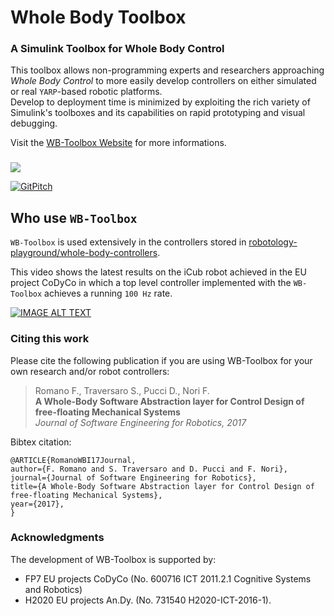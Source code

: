 # Whole Body Toolbox

### A Simulink Toolbox for Whole Body Control

This toolbox allows non-programming experts and researchers approaching _Whole Body Control_ to more easily develop controllers on either simulated or real `YARP`-based robotic platforms.<br>
Develop to deployment time is minimized by exploiting the rich variety of Simulink's toolboxes and its capabilities on rapid prototyping and visual debugging.

Visit the [WB-Toolbox Website](https://robotology.github.io/wb-toolbox/) for more informations.

###

![](http://drive.google.com/uc?export=view&id=0B6zDGh11iY6oc0gtM0lMdDNweWM)

[![GitPitch](https://gitpitch.com/assets/badge.svg)](https://gitpitch.com/robotology/WB-Toolbox?grs=github)

## Who use `WB-Toolbox`

`WB-Toolbox` is used extensively in the controllers stored in [robotology-playground/whole-body-controllers](https://github.com/robotology-playground/whole-body-controllers).

This video shows the latest results on the iCub robot achieved in the EU project CoDyCo in which a top level controller implemented with the `WB-Toolbox` achieves a running `100 Hz` rate.

[![IMAGE ALT TEXT](http://img.youtube.com/vi/VrPBSSQEr3A/0.jpg)](https://youtu.be/UXU3KSa201o "iCub balancing on one foot via external force control and interacting with humans")

### Citing this work

Please cite the following publication if you are using WB-Toolbox for your own research and/or robot controllers:

> Romano F., Traversaro S., Pucci D., Nori F.<br>
> **A Whole-Body Software Abstraction layer for Control Design of free-floating Mechanical Systems**<br>
> _Journal of Software Engineering for Robotics, 2017_

Bibtex citation:

```
@ARTICLE{RomanoWBI17Journal,
author={F. Romano and S. Traversaro and D. Pucci and F. Nori},
journal={Journal of Software Engineering for Robotics},
title={A Whole-Body Software Abstraction layer for Control Design of free-floating Mechanical Systems},
year={2017},
}
```

### Acknowledgments

The development of WB-Toolbox is supported by:

- FP7 EU projects CoDyCo (No. 600716 ICT 2011.2.1 Cognitive Systems and Robotics)
- H2020 EU projects An.Dy. (No. 731540 H2020-ICT-2016-1).
